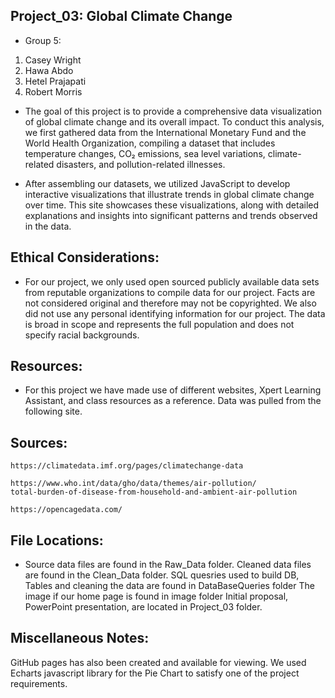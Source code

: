## Project_03:  Global Climate Change


* Group 5: 

1. Casey Wright
2. Hawa Abdo
3. Hetel Prajapati
4. Robert Morris
   


* The goal of this project is to provide a comprehensive data visualization of global climate change and its overall impact. To conduct this analysis, we first gathered data from the International Monetary Fund and the World Health Organization, compiling a dataset that includes temperature changes, CO₂ emissions, sea level variations, climate-related disasters, and pollution-related illnesses.

* After assembling our datasets, we utilized JavaScript to develop interactive visualizations that illustrate trends in global climate change over time. This site showcases these visualizations, along with detailed explanations and insights into significant patterns and trends observed in the data.


## Ethical Considerations:

* For our project, we only used open sourced publicly available data sets from reputable organizations to compile data for our project. Facts are not considered original and therefore may not be copyrighted. We also did not use any personal identifying information for our project. The data is broad in scope and represents the full population and does not specify racial backgrounds.


## Resources:

* For this project we have made use of different websites, Xpert Learning Assistant, and class resources as a reference. Data was pulled from the following site.

## Sources:

    https://climatedata.imf.org/pages/climatechange-data

    https://www.who.int/data/gho/data/themes/air-pollution/
    total-burden-of-disease-from-household-and-ambient-air-pollution 

    https://opencagedata.com/



## File Locations:

* Source data files are found in the Raw_Data folder.
Cleaned data files are found in the Clean_Data folder.
SQL quesries used to build DB, Tables and cleaning the data are found in DataBaseQueries folder
The image if our home page is found in image folder
Initial proposal, PowerPoint presentation, are located in Project_03 folder.

## Miscellaneous Notes:

GitHub pages has also been created and available for viewing.
We used Echarts javascript library for the Pie Chart to satisfy one of the project requirements.
